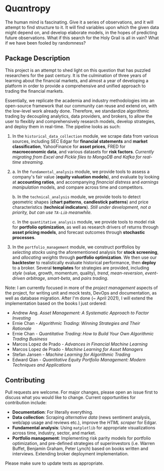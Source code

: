 # Quαntropy

The human mind is fascinating. Give it a series of observations, and it will attempt to find structure to it. 
It will find variables upon which the given data might depend on, and develop elaborate models, 
in the hopes of predicting future observations. What if this search for the Holy Grail is all in vain? 
What if we have been fooled by randomness? 

## Package Description

This project is an attempt to shed light on this question that has puzzled researchers for the past century. It is the culmination of three years of learning about the financial markets, and almost a year of
developing a platform in order to provide a comprehensive and unified approach to trading the financial markets.

Essentially, we replicate the academia and industry methodologies into an open-source framework that our community 
can reuse and extend on, with the low-level work already done. Therefore, we standardize algorithmic trading by decoupling analytics, data providers, and brokers, to allow the user to flexibly 
and comprehensively research models, develop strategies, and deploy them in real-time. The pipeline looks as such:

1.  In the `historical_data_collection` module, we scrape data from various sources, including SEC Edgar for **financial statements** and **market classification**,
    YahooFinance for **asset prices**, FRED for **macroeconomic data**, and various datasets for **risk factors**. 
    *Currently migrating from Excel and Pickle files to MongoDB and Kafka for real-time streaming.*

2.  a.  In the `fundamental_analysis` module, we provide tools to assess a company's fair value (**equity valuation models**),
        and evaluate by looking at **accounting ratios**, and accompanying *financial distress* and *earnings manipulation* models,
        and compare across time and competitors. 
    
    b. In the `technical_analysis` module, we provide tools to detect geometric shapes (**chart patterns**, **candlestick patterns**) 
    and price characteristics (**technical indicators**). *Still under development, not a priority, but can use `TA-Lib` meanwhile.*
    
    c. In the `quantitative_analysis` module, we provide tools to model risk for **portfolio optimization**, as well 
    as research drivers of returns through **asset pricing models**, and forecast outcomes through **stochastic processes**.
    
3.  In the `portfolio_management` module, we construct portfolios by *selecting stocks* using the aforementioned analysis for **stock screening**, 
    and *allocating weights* through **portfolio optimization**. We then use our **backtester** to realistically evaluate historical performance,
    then **deploy** to a broker. Several **templates** for strategies are provided, including *style* (value, growth, momentum, quality), 
    *trend*, *mean-reversion*, *event-driven arbitrage*, *smart-beta*, and *pairs trading*. 

Note: I am currently focused in more of the *project management* aspects of the project, for writing unit and mock tests, DevOps and
documentation, as well as database migration. After I'm done (~ April 2021), I will extend the implementation based on the books I just ordered:
* Andrew Ang. *Asset Management: A Systematic Approach to Factor Investing*
* Ernie Chan - *Algorithmic Trading: Winning Strategies and Their Rationale*
* Ernie Chan - *Quantitative Trading: How to Build Your Own Algorithmic Trading Business*
* Marcos Lopez de Prado - *Advances in Financial Machine Learning*
* Marcos Lopez de Prado - *Machine Learning for Asset Managers*
* Stefan Jansen - *Machine Learning for Algorithmic Trading*
* Edward Qian - *Quantitative Equity Portfolio Management: Modern Techniques and Applications*

## Contributing
Pull requests are welcome. For major changes, please open an issue first to discuss what you would like to change. Current opportunities for contribution include:

* **Documentation**: For literally everything. 
* **Data collection**: Scraping *alternative data* (news sentiment analysis, web/app usage and reviews etc.), improve the *HTML scraper* for Edgar.
* **Fundamental analysis**: Using `matplotlib` for appropriate visualizations across time, industry, sector, and market.
* **Portfolio management**: Implementing risk parity models for portfolio optimization, and pre-defined strategies of 
superinvestors (i.e. Warren Buffet, Benjamin Graham, Peter Lynch) based on books written and interviews. Extending broker deployment implementation.

Please make sure to update tests as appropriate.